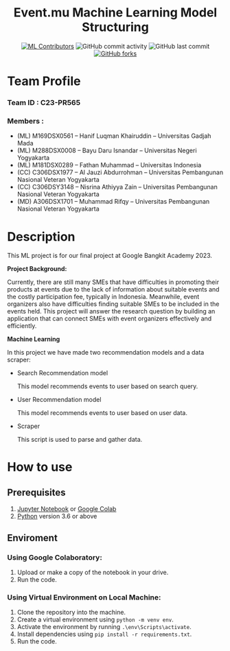 <div align="center">
    <h1>Event.mu Machine Learning Model Structuring</h1>
</div>
<div align="center">

[![ML Contributors](https://img.shields.io/github/contributors/Bangkit-Capstone-CR23-PR565/ML-Model-Structuring?color=red)](#mlcontributors)
![GitHub commit activity](https://img.shields.io/github/commit-activity/m/Bangkit-Capstone-CR23-PR565/ML-Model-Structuring)
![GitHub last commit](https://img.shields.io/github/last-commit/Bangkit-Capstone-CR23-PR565/ML-Model-Structuring)
[![GitHub forks](https://img.shields.io/github/forks/Bangkit-Capstone-CR23-PR565/ML-Model-Structuring)](https://github.com/Bangkit-Capstone-CR23-PR565/ML-Model-API)
</div>

# Team Profile

### Team ID : C23-PR565

### Members :

* (ML) M169DSX0561 – Hanif Luqman Khairuddin – Universitas Gadjah Mada
* (ML) M288DSX0008 – Bayu Daru Isnandar – Universitas Negeri Yogyakarta
* (ML) M181DSX0289 – Fathan Muhammad – Universitas Indonesia
* (CC) C306DSX1977 – Al Jauzi Abdurrohman – Universitas Pembangunan Nasional Veteran Yogyakarta
* (CC) C306DSY3148 – Nisrina Athiyya Zain – Universitas Pembangunan Nasional Veteran Yogyakarta
* (MD) A306DSX1701 – Muhammad Rifqy – Universitas Pembangunan Nasional Veteran Yogyakarta

# Description
This ML project is for our final project at Google Bangkit Academy 2023.

**Project Background:**

Currently, there are still many SMEs that have difficulties in promoting their products at events due to the lack of information about suitable events and the costly participation fee, typically in Indonesia. Meanwhile, event organizers also have difficulties finding suitable SMEs to be included in the events held. This project will answer the research question by building an application that can connect SMEs with event organizers effectively and efficiently.

**Machine Learning** 

In this project we have made two recommendation models and a data scraper:
- Search Recommendation model

    This model recommends events to user based on search query.

- User Recommendation model

    This model recommends events to user based on user data.

- Scraper

    This script is used to parse and gather data.

# How to use
## Prerequisites
1. [Jupyter Notebook](https://test-jupyter.readthedocs.io/en/latest/install.html) or [Google Colab](https://colab.research.google.com/)
2. [Python](https://www.python.org/downloads/) version 3.6 or above

## Enviroment
### Using Google Colaboratory:
1. Upload or make a copy of the notebook in your drive.
2. Run the code.
### Using Virtual Environment on Local Machine:
1. Clone the repository into the machine.
1. Create a virtual environment using `python -m venv env`.
1. Activate the environment by running `.\env\Scripts\activate`.
1. Install dependencies using `pip install -r requirements.txt`.
1. Run the code.